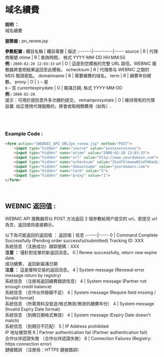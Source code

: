 # 域名續費

**説明 ：** <br> 
域名續費

**服務器 :** pn_renew.jsp

**參數配置 :**
欄目名稱 | 欄目需要 | 描述
:------:|----------|-----
source | R | 代理商賬號
otime | R | 查詢時間， 格式 YYYY-MM-DD HH:MM:SS <br> **例 :** `2000-02-20 12:03:33`
url | O | 這是到您模板的完整 URL 路徑。WEBNIC 服務器將會把結果返回至此模板。
ochecksum | R | 代理商与 WEBNIC 之間的 MD5 驗證密匙。
domainname | R | 需要續費的域名。
term | R | 續費年份總數。
proxy | O | `1` – 是 <br> `0` – 否
currentexpirydate | O | 期滿日期, 格式 YYYY-MM-DD <br> **例 :** `2000-02-20`.<br> 提示：可用於提防意外多次續約提交。
remainproxystate | O | 維持現有的代理設置. 如正使用代理服務的，將會收取相關費用（如有）.

<br><br>

### Example Code :

```HTML
<form action="{WEBNIC_API_URL}pn_renew.jsp" method="POST"> 
    <input type="hidden" name="source" value="xxxxxxxxxxxxxx"> 
    <input type="hidden" name="otime" value="2000-02-20 12:03:33"> 
    <input type="hidden" name="url" value="http://www.yourdomain.com">
    <input type="hidden" name="ochecksum" value="35sdfklmwew02sdf06ads1asd3"> 
    <input type="hidden" name="domainname" value="yourdomain.com">
    <input type="hidden" name="term" value="5">
    <input type="hidden" name="proxy" value="1">
</form>
```

<br>

WEBNIC 返回值 :
-----
WEBNIC API 服務器将以 POST 方法返回 2 個參數給用户提交的 url。若提交 url 為空，返回值将直接顯示。

以下為可能返回的返回值 ：
返回值 | 信息
:-----:|-----
0 | Command Complete Successfully (Pending order successful/submitted) Tracking ID: XXX <br> 系統信息 （注册成功）跟踪號碼：XXX <br> **注意 ：** 僅針對挂單的新返回消息。
0 | Renew successfully, return new expire date. <br> 成功續費， 返回新届滿日期 <br> **注意 ：** 這是實時交易的返回消息。
4 | System message (Renewal error message return by registry) <br> 系統信息 （注册局返回續費錯誤信息）
4 | System message (Partner not enough credit balance) <br> 系統信息 （合作伙伴餘額不足）
4 | System message (Require field missing / Invalid format) <br> 系統信息 （所需資料没發送/格式無效/無效的續費年份）
4 | System message (Invalid Expiry Date format) <br> 系統信息 （到期日期格式無效）
4 | System message (Expiry Date doesn't match) <br> 系統信息 （到期日不匹配）
5 | IP Address prohibited <br> IP 地址被禁用
6 | Partner authentication fail (Partner authentication fail) <br> 合作伙伴認證失敗 （合作伙伴認證失敗）
8 | Connection Failures (Registry: https connection error) <br> 鏈接錯誤 （注册局：HTTPS 鏈接錯誤）
